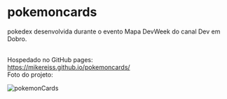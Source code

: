 # pokemoncards
pokedex desenvolvida durante o evento Mapa DevWeek do canal Dev em Dobro.  <br><br>

Hospedado no GitHub pages:
<br>
https://mikereiss.github.io/pokemoncards/
<br>
Foto do projeto:

![pokemonCards](https://user-images.githubusercontent.com/100447560/174834402-7169bef7-af86-40ed-a865-111a74d084ee.png)
